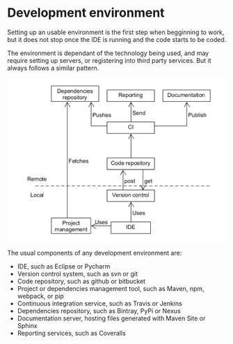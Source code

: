 # Development environment

Setting up an usable environment is the first step when begginning to work, but it does not stop once the IDE is running and the code starts to be coded.

The environment is dependant of the technology being used, and may require setting up servers, or registering into third party services. But it always follows a similar pattern.

![Generic development environment][devenv_general]

The usual components of any development environment are:

- IDE, such as Eclipse or Pycharm
- Version control system, such as svn or git
- Code repository, such as github or bitbucket
- Project or dependencies management tool, such as Maven, npm, webpack, or pip
- Continuous integration service, such as Travis or Jenkins
- Dependencies repository, such as Bintray, PyPi or Nexus
- Documentation server, hosting files generated with Maven Site or Sphinx
- Reporting services, such as Coveralls

[devenv_general]: ../img/diagram/devenv_general.png
